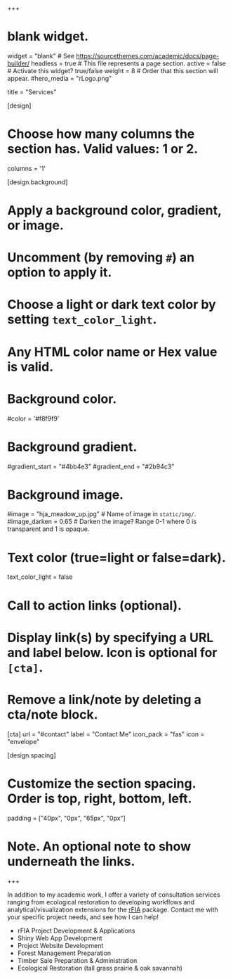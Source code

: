 +++
# blank widget.
widget = "blank"  # See https://sourcethemes.com/academic/docs/page-builder/
headless = true  # This file represents a page section.
active = false  # Activate this widget? true/false
weight = 8  # Order that this section will appear.
#hero_media = "rLogo.png"

title = "Services"

[design]
  # Choose how many columns the section has. Valid values: 1 or 2.
  columns = '1'

[design.background]
  # Apply a background color, gradient, or image.
  #   Uncomment (by removing `#`) an option to apply it.
  #   Choose a light or dark text color by setting `text_color_light`.
  #   Any HTML color name or Hex value is valid.

  # Background color.
  #color = '#f8f9f9'
  
  # Background gradient.
  #gradient_start = "#4bb4e3"
  #gradient_end = "#2b94c3"
  
  # Background image.
  #image = "hja_meadow_up.jpg"  # Name of image in `static/img/`.
  #image_darken = 0.65 # Darken the image? Range 0-1 where 0 is transparent and 1 is opaque.

  # Text color (true=light or false=dark).
  text_color_light = false

# Call to action links (optional).
#   Display link(s) by specifying a URL and label below. Icon is optional for `[cta]`.
#   Remove a link/note by deleting a cta/note block.
[cta]
  url = "#contact"
  label = "Contact Me"
  icon_pack = "fas"
  icon = "envelope"
  
[design.spacing]
  # Customize the section spacing. Order is top, right, bottom, left.
  padding = ["40px", "0px", "65px", "0px"]
  
  
# Note. An optional note to show underneath the links.

+++

In addition to my academic work, I offer a variety of consultation services ranging from ecological restoration to developing workflows and analytical/visualization extensions for the <a href="https://rfia.netlify.com" target="_blank">rFIA</a> package. Contact me with your specific project needs, and see how I can help!

- rFIA Project Development & Applications
- Shiny Web App Development
- Project Website Development
- Forest Management Preparation 
- Timber Sale Preparation & Administration
- Ecological Restoration (tall grass prairie & oak savannah)

